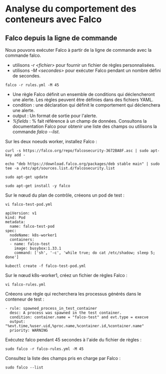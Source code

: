 # Analyse du comportement des conteneurs avec Falco
## Falco depuis la ligne de commande
Nous pouvons exécuter Falco à partir de la ligne de commande avec la commande falco.
- utilisons *-r \<fichier\>* pour fournir un fichier de règles personnalisées.
- utilisons *-M \<secondes\>* pour exécuter Falco pendant un nombre défini de secondes.

```
falco -r rules.yml -M 45
```

- Une règle Falco définit un ensemble de conditions qui déclencheront une alerte. Les règles peuvent être définies dans des fichiers YAML.
- condition : une déclaration qui définit le comportement qui déclenchera une alerte.
- output : Un format de sortie pour l'alerte.
- *%fields* : % fait référence à un champ de données. Consultons la documentation Falco pour obtenir une liste des champs ou utilisons la commande *falco --list*. <br>

Sur les deux noeuds worker, installez Falco :
```
curl -s https://falco.org/repo/falcosecurity-3672BA8F.asc | sudo apt-key add -
```

```
echo "deb https://download.falco.org/packages/deb stable main" | sudo tee -a /etc/apt/sources.list.d/falcosecurity.list
```

```
sudo apt-get update
```

```
sudo apt-get install -y falco
```

Sur le nœud du plan de contrôle, créeons un pod de test :
```
vi falco-test-pod.yml
```

```
apiVersion: v1
kind: Pod
metadata:
  name: falco-test-pod
spec:
  nodeName: k8s-worker1
  containers:
  - name: falco-test
    image: busybox:1.33.1
    command: ['sh', '-c', 'while true; do cat /etc/shadow; sleep 5; done']
```

```
kubectl create -f falco-test-pod.yml
```

Sur le nœud k8s-worker1, créez un fichier de règles Falco :
```
vi falco-rules.yml
```

Créeons une règle qui recherchera les processus générés dans le conteneur de test :
```
- rule: spawned_process_in_test_container
  desc: A process was spawned in the test container.
  condition: container.name = "falco-test" and evt.type = execve
  output: "%evt.time,%user.uid,%proc.name,%container.id,%container.name"
  priority: WARNING
```

Exécutez falco pendant 45 secondes à l'aide du fichier de règles :
```
sudo falco -r falco-rules.yml -M 45
```

Consultez la liste des champs pris en charge par Falco :
```
sudo falco --list
```